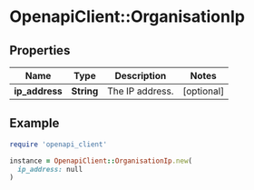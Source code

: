 # OpenapiClient::OrganisationIp

## Properties

| Name | Type | Description | Notes |
| ---- | ---- | ----------- | ----- |
| **ip_address** | **String** | The IP address. | [optional] |

## Example

```ruby
require 'openapi_client'

instance = OpenapiClient::OrganisationIp.new(
  ip_address: null
)
```


